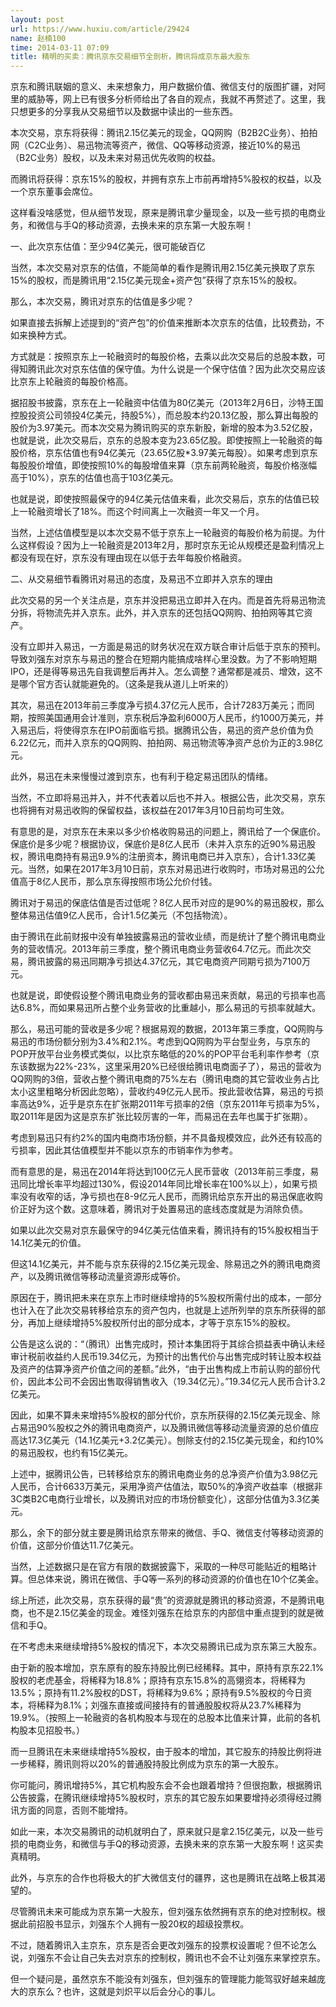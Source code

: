 ```yaml
---
layout: post
url: https://www.huxiu.com/article/29424
name: 赵楠100
time: 2014-03-11 07:09
title: 精明的买卖：腾讯京东交易细节全剖析，腾讯将成京东最大股东
---
```

京东和腾讯联姻的意义、未来想象力，用户数据价值、微信支付的版图扩疆，对阿里的威胁等，网上已有很多分析师给出了各自的观点，我就不再赘述了。这里，我只想更多的分享我从交易细节以及数据中读出的一些东西。

本次交易，京东将获得：腾讯2.15亿美元的现金，QQ网购（B2B2C业务）、拍拍网（C2C业务）、易迅物流等资产，微信、QQ等移动资源，接近10%的易迅（B2C业务）股权，以及未来对易迅优先收购的权益。

而腾讯将获得：京东15%的股权，并拥有京东上市前再增持5%股权的权益，以及一个京东董事会席位。

这样看没啥感觉，但从细节发现，原来是腾讯拿少量现金，以及一些亏损的电商业务，和微信与手Q的移动资源，去换未来的京东第一大股东啊！

一、此次京东估值：至少94亿美元，很可能破百亿

当然，本次交易对京东的估值，不能简单的看作是腾讯用2.15亿美元换取了京东15%的股权，而是腾讯用“2.15亿美元现金+资产包”获得了京东15%的股权。

那么，本次交易，腾讯对京东的估值是多少呢？

如果直接去拆解上述提到的“资产包”的价值来推断本次京东的估值，比较费劲，不如来换种方式。

方式就是：按照京东上一轮融资时的每股价格，去乘以此次交易后的总股本数，可得知腾讯此次对京东估值的保守值。为什么说是一个保守估值？因为此次交易应该比京东上轮融资的每股价格高。

据招股书披露，京东在上一轮融资中估值为80亿美元（2013年2月6日，沙特王国控股投资公司领投4亿美元，持股5%），而总股本约20.13亿股，那么算出每股的股价为3.97美元。而本次交易为腾讯购买的京东新股，新增的股本为3.52亿股，也就是说，此次交易后，京东的总股本变为23.65亿股。即使按照上一轮融资的每股价格，京东估值也有94亿美元（23.65亿股*3.97美元每股）。如果考虑到京东每股股价增值，即使按照10%的每股增值来算（京东前两轮融资，每股价格涨幅高于10%），京东的估值也高于103亿美元。

也就是说，即使按照最保守的94亿美元估值来看，此次交易后，京东的估值已较上一轮融资增长了18%。而这个时间离上一次融资一年又一个月。

当然，上述估值模型是以本次交易不低于京东上一轮融资的每股价格为前提。为什么这样假设？因为上一轮融资是2013年2月，那时京东无论从规模还是盈利情况上都没有现在好，京东没有理由现在以低于去年每股价格融资。

二、从交易细节看腾讯对易迅的态度，及易迅不立即并入京东的理由

此次交易的另一个关注点是，京东并没把易迅立即并入在内。而是首先将易迅物流分拆，将物流先并入京东。此外，并入京东的还包括QQ网购、拍拍网等其它资产。

没有立即并入易迅，一方面是易迅的财务状况在双方联合审计后低于京东的预判。导致刘强东对京东与易迅的整合在短期内能搞成啥样心里没数。为了不影响短期IPO，还是得等易迅先自我调整后再并入。怎么调整？通常都是减员、增效，这不是哪个官方否认就能避免的。（这条是我从道儿上听来的）

其次，易迅在2013年前三季度净亏损4.37亿元人民币，合计7283万美元；而同期，按照美国通用会计准则，京东税后净盈利6000万人民币，约1000万美元，并入易迅后，将使得京东在IPO前面临亏损。据腾讯公告，易迅的资产总价值为负6.22亿元，而并入京东的QQ网购、拍拍网、易迅物流等净资产总价为正的3.98亿元。

此外，易迅在未来慢慢过渡到京东，也有利于稳定易迅团队的情绪。

当然，不立即将易迅并入，并不代表着以后也不并入。根据公告，此次交易，京东也将拥有对易迅收购的保留权益，该权益在2017年3月10日前均可生效。

有意思的是，对京东在未来以多少价格收购易迅的问题上，腾讯给了一个保底价。保底价是多少呢？根据协议，保底价是8亿人民币（未并入京东的近90%易迅股权，腾讯电商持有易迅9.9%的注册资本，腾讯电商已并入京东），合计1.33亿美元。当然，如果在2017年3月10日前，京东对易迅进行收购时，市场对易迅的公允值高于8亿人民币，那么京东得按照市场公允价付钱。

腾讯对于易迅的保底估值是否过低呢？8亿人民币对应的是90%的易迅股权，那么整体易迅估值9亿人民币，合计1.5亿美元（不包括物流）。

由于腾讯在此前财报中没有单独披露易迅的营收业绩，而是统计了整个腾讯电商业务的营收情况。2013年前三季度，整个腾讯电商业务营收64.7亿元。而此次交易，腾讯披露的易迅同期净亏损达4.37亿元，其它电商资产同期亏损为7100万元。

也就是说，即使假设整个腾讯电商业务的营收都由易迅来贡献，易迅的亏损率也高达6.8%，而如果易迅所占整个业务营收的比重越小，那么易迅的亏损率就越大。

那么，易迅可能的营收是多少呢？根据易观的数据，2013年第三季度，QQ网购与易迅的市场份额分别为3.4%和2.1%。考虑到QQ网购为平台型业务，与京东的POP开放平台业务模式类似，以比京东略低的20%的POP平台毛利率作参考（京东该数据为22%-23%，这里采用20%已经很给腾讯电商面子了），易迅的营收为QQ网购的3倍，营收占整个腾讯电商的75%左右（腾讯电商的其它营收业务占比太小这里粗略分析因此忽略），营收约49亿元人民币。按此营收估算，易迅的亏损率高达9%，近乎是京东在扩张期2011年亏损率的2倍（京东2011年亏损率为5%，取2011年是因为这是京东扩张比较厉害的一年，而易迅在去年也属于扩张期）。

考虑到易迅只有约2%的国内电商市场份额，并不具备规模效应，此外还有较高的亏损率，因此其估值模型并不能以京东的市销率作为参考。

而有意思的是，易迅在2014年将达到100亿元人民币营收（2013年前三季度，易迅同比增长率平均超过130%，假设2014年同比增长率在100%以上），如果亏损率没有收窄的话，净亏损也在8-9亿元人民币，而腾讯给京东开出的易迅保底收购价正好为这个数。这意味着，腾讯对于处置易迅的底线态度就是为消除负债。

如果以此次交易对京东最保守的94亿美元估值来看，腾讯持有的15%股权相当于14.1亿美元的价值。

但这14.1亿美元，并不能与京东获得的2.15亿美元现金、除易迅之外的腾讯电商资产，以及腾讯微信等移动流量资源形成等价。

原因在于，腾讯把未来在京东上市时继续增持的5%股权所需付出的成本，一部分也计入在了此次交易转移给京东的资产包内，也就是上述所列举的京东所获得的部分，再加上继续增持5%股权所付出的部分成本，才等于京东15%的股权。

公告是这么说的：“（腾讯）出售完成时，预计本集团将于其综合损益表中确认未经审计税前收益约人民币19.34亿元，为预计的出售代价与出售完成时转让股本权益及资产的估算净资产价值之间的差额。”此外，“由于出售构成上市前认购的部份代价，因此本公司不会因出售取得销售收入（19.34亿元）。”19.34亿元人民币合计3.2亿美元。

因此，如果不算未来增持5%股权的部分代价，京东所获得的2.15亿美元现金、除占易迅90%股权之外的腾讯电商资产，以及腾讯微信等移动流量资源的总价值应高达17.3亿美元（14.1亿美元+3.2亿美元）。刨除支付的2.15亿美元现金，和约10%的易迅股权，也约有15亿美元。

上述中，据腾讯公告，已转移给京东的腾讯电商业务的总净资产价值为3.98亿元人民币，合计6633万美元，采用净资产估值法，取50%的净资产收益率（根据非3C类B2C电商行业增长，以及腾讯对应的市场份额变化），这部分估值为3.3亿美元。

那么，余下的部分就主要是腾讯给京东带来的微信、手Q、微信支付等移动资源的价值，这部分价值达11.7亿美元。

当然，上述数据只是在官方有限的数据披露下，采取的一种尽可能贴近的粗略计算。但总体来说，腾讯在微信、手Q等一系列的移动资源的价值也在10个亿美金。

综上所述，此次交易，京东获得的最“贵”的资源就是腾讯的移动资源，不是腾讯电商，也不是2.15亿美金的现金。难怪刘强东在给京东的内部信中重点提到的就是微信和手Q。

在不考虑未来继续增持5%股权的情况下，本次交易腾讯已成为京东第三大股东。

由于新的股本增加，京东原有的股东持股比例已经稀释。其中，原持有京东22.1%股权的老虎基金，将稀释为18.8%；原持有京东15.8%的高翎资本，将稀释为13.5%；原持有11.2%股权的DST，将稀释为9.6%；原持有9.5%股权的今日资本，将稀释为8.1%；刘强东直接或间接持有的普通股股权将从23.7%稀释为19.9%。（按照上一轮融资的各机构股本与现在的总股本比值来计算，此前的各机构股本见招股书。）

而一旦腾讯在未来继续增持5%股权，由于股本的增加，其它股东的持股比例将进一步稀释，腾讯则将以20%的普通股持股比例成为京东的第一大股东。

你可能问，腾讯增持5%，其它机构股东会不会也跟着增持？但很抱歉，根据腾讯公告披露，在腾讯继续增持5%股权时，京东的其它股东如果要增持必须得经过腾讯方面的同意，否则不能增持。

如此一来，本次交易腾讯的动机就明白了，原来就只是拿2.15亿美元，以及一些亏损的电商业务，和微信与手Q的移动资源，去换未来的京东第一大股东啊！这买卖真精明。

此外，与京东的合作也将极大的扩大微信支付的疆界，这也是腾讯在战略上极其渴望的。

尽管腾讯未来可能成为京东第一大股东，但刘强东依然拥有京东的绝对控制权。根据此前招股书显示，刘强东个人拥有一股20权的超级投票权。

不过，随着腾讯入主京东，京东是否会更改刘强东的投票权设置呢？但不论怎么说，刘强东不会让自己失去对京东的控制权，腾讯也不会不让刘强东来掌控京东。

但一个疑问是，虽然京东不能没有刘强东，但刘强东的管理能力能驾驭好越来越庞大的京东么？也许，这就是刘炽平以后会分心的事儿。

